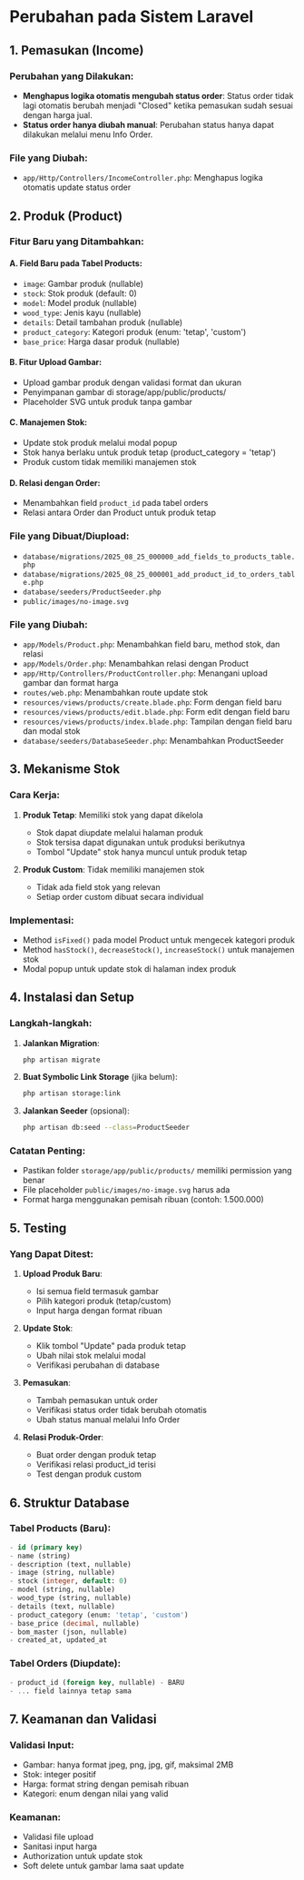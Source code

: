# Perubahan pada Sistem Laravel

## 1. Pemasukan (Income)

### Perubahan yang Dilakukan:
- **Menghapus logika otomatis mengubah status order**: Status order tidak lagi otomatis berubah menjadi "Closed" ketika pemasukan sudah sesuai dengan harga jual.
- **Status order hanya diubah manual**: Perubahan status hanya dapat dilakukan melalui menu Info Order.

### File yang Diubah:
- `app/Http/Controllers/IncomeController.php`: Menghapus logika otomatis update status order

## 2. Produk (Product)

### Fitur Baru yang Ditambahkan:

#### A. Field Baru pada Tabel Products:
- `image`: Gambar produk (nullable)
- `stock`: Stok produk (default: 0)
- `model`: Model produk (nullable)
- `wood_type`: Jenis kayu (nullable)
- `details`: Detail tambahan produk (nullable)
- `product_category`: Kategori produk (enum: 'tetap', 'custom')
- `base_price`: Harga dasar produk (nullable)

#### B. Fitur Upload Gambar:
- Upload gambar produk dengan validasi format dan ukuran
- Penyimpanan gambar di storage/app/public/products/
- Placeholder SVG untuk produk tanpa gambar

#### C. Manajemen Stok:
- Update stok produk melalui modal popup
- Stok hanya berlaku untuk produk tetap (product_category = 'tetap')
- Produk custom tidak memiliki manajemen stok

#### D. Relasi dengan Order:
- Menambahkan field `product_id` pada tabel orders
- Relasi antara Order dan Product untuk produk tetap

### File yang Dibuat/Diupload:
- `database/migrations/2025_08_25_000000_add_fields_to_products_table.php`
- `database/migrations/2025_08_25_000001_add_product_id_to_orders_table.php`
- `database/seeders/ProductSeeder.php`
- `public/images/no-image.svg`

### File yang Diubah:
- `app/Models/Product.php`: Menambahkan field baru, method stok, dan relasi
- `app/Models/Order.php`: Menambahkan relasi dengan Product
- `app/Http/Controllers/ProductController.php`: Menangani upload gambar dan format harga
- `routes/web.php`: Menambahkan route update stok
- `resources/views/products/create.blade.php`: Form dengan field baru
- `resources/views/products/edit.blade.php`: Form edit dengan field baru
- `resources/views/products/index.blade.php`: Tampilan dengan field baru dan modal stok
- `database/seeders/DatabaseSeeder.php`: Menambahkan ProductSeeder

## 3. Mekanisme Stok

### Cara Kerja:
1. **Produk Tetap**: Memiliki stok yang dapat dikelola
   - Stok dapat diupdate melalui halaman produk
   - Stok tersisa dapat digunakan untuk produksi berikutnya
   - Tombol "Update" stok hanya muncul untuk produk tetap

2. **Produk Custom**: Tidak memiliki manajemen stok
   - Tidak ada field stok yang relevan
   - Setiap order custom dibuat secara individual

### Implementasi:
- Method `isFixed()` pada model Product untuk mengecek kategori produk
- Method `hasStock()`, `decreaseStock()`, `increaseStock()` untuk manajemen stok
- Modal popup untuk update stok di halaman index produk

## 4. Instalasi dan Setup

### Langkah-langkah:
1. **Jalankan Migration**:
   ```bash
   php artisan migrate
   ```

2. **Buat Symbolic Link Storage** (jika belum):
   ```bash
   php artisan storage:link
   ```

3. **Jalankan Seeder** (opsional):
   ```bash
   php artisan db:seed --class=ProductSeeder
   ```

### Catatan Penting:
- Pastikan folder `storage/app/public/products/` memiliki permission yang benar
- File placeholder `public/images/no-image.svg` harus ada
- Format harga menggunakan pemisah ribuan (contoh: 1.500.000)

## 5. Testing

### Yang Dapat Ditest:
1. **Upload Produk Baru**: 
   - Isi semua field termasuk gambar
   - Pilih kategori produk (tetap/custom)
   - Input harga dengan format ribuan

2. **Update Stok**:
   - Klik tombol "Update" pada produk tetap
   - Ubah nilai stok melalui modal
   - Verifikasi perubahan di database

3. **Pemasukan**:
   - Tambah pemasukan untuk order
   - Verifikasi status order tidak berubah otomatis
   - Ubah status manual melalui Info Order

4. **Relasi Produk-Order**:
   - Buat order dengan produk tetap
   - Verifikasi relasi product_id terisi
   - Test dengan produk custom

## 6. Struktur Database

### Tabel Products (Baru):
```sql
- id (primary key)
- name (string)
- description (text, nullable)
- image (string, nullable)
- stock (integer, default: 0)
- model (string, nullable)
- wood_type (string, nullable)
- details (text, nullable)
- product_category (enum: 'tetap', 'custom')
- base_price (decimal, nullable)
- bom_master (json, nullable)
- created_at, updated_at
```

### Tabel Orders (Diupdate):
```sql
- product_id (foreign key, nullable) - BARU
- ... field lainnya tetap sama
```

## 7. Keamanan dan Validasi

### Validasi Input:
- Gambar: hanya format jpeg, png, jpg, gif, maksimal 2MB
- Stok: integer positif
- Harga: format string dengan pemisah ribuan
- Kategori: enum dengan nilai yang valid

### Keamanan:
- Validasi file upload
- Sanitasi input harga
- Authorization untuk update stok
- Soft delete untuk gambar lama saat update
